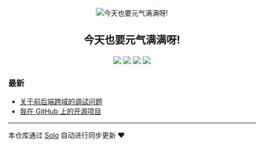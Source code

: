 <p align="center"><img alt="今天也要元气满满呀!" src="https://static.b3log.org/images/brand/solo-32.png"></p><h2 align="center">
今天也要元气满满呀!
</h2>

<h4 align="center"></h4>
<p align="center"><a title="今天也要元气满满呀!" target="_blank" href="https://github.com/loveWct/solo-blog"><img src="https://img.shields.io/github/last-commit/loveWct/solo-blog.svg?style=flat-square&color=FF9900"></a>
<a title="GitHub repo size in bytes" target="_blank" href="https://github.com/loveWct/solo-blog"><img src="https://img.shields.io/github/repo-size/loveWct/solo-blog.svg?style=flat-square"></a>
<a title="Solo Version" target="_blank" href="https://github.com/88250/solo/releases"><img src="https://img.shields.io/badge/solo-3.6.7-f1e05a.svg?style=flat-square&color=blueviolet"></a>
<a title="Hits" target="_blank" href="https://github.com/88250/hits"><img src="https://hits.b3log.org/loveWct/solo-blog.svg"></a></p>

### 最新

* [关于前后端跨域的调试问题](http://www.rectrices.cn/articles/2019/12/06/1575630212915.html)
* [我在 GitHub 上的开源项目](http://www.rectrices.cn/my-github-repos)



---

本仓库通过 [Solo](https://github.com/88250/solo) 自动进行同步更新 ❤️ 